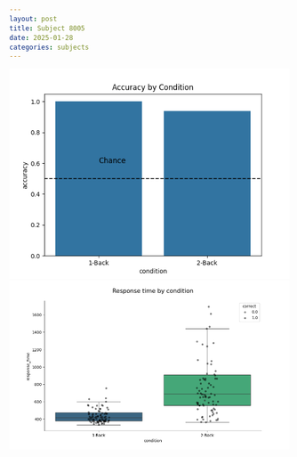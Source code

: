 ```yaml
---
layout: post
title: Subject 8005
date: 2025-01-28
categories: subjects
---
```


![](data/8005/run-32/8005_ATS_acc.png)
![](data/8005/run-32/8005_ATS_rt.png)
